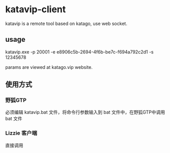 # katavip-client
katavip is a remote tool based on katago, use web socket.


## usage

katavip.exe -p 20001 -e e8906c5b-2694-4f6b-be7c-f694a792c2d1 -s 12345678

params are viewed at katago.vip website.


## 使用方式

### 野狐GTP

必须编辑 katavip.bat 文件，将命令行参数输入到 bat 文件中，在野狐GTP中调用 bat 文件

### Lizzie 客户端

直接调用